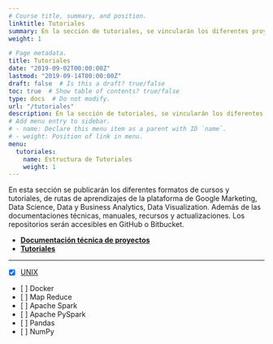 ```yaml
---
# Course title, summary, and position.
linktitle: Tutoriales
summary: En la sección de tutoriales, se vincularán los diferentes proyectos realizados, así como los tutoriales de IoT, Raspberry, Python, R, Machine Learning, además de analítica avanzada de datos.
weight: 1

# Page metadata.
title: Tutoriales
date: "2019-09-02T00:00:00Z"
lastmod: "2019-09-14T00:00:00Z"
draft: false  # Is this a draft? true/false
toc: true  # Show table of contents? true/false
type: docs  # Do not modify.
url: "/tutoriales"
description: En la sección de tutoriales, se vincularán los diferentes proyectos realizados, así como los tutoriales de IoT, Raspberry, Python, R, Machine Learning, además de analítica avanzada de datos.
# Add menu entry to sidebar.
# - name: Declare this menu item as a parent with ID `name`.
# - weight: Position of link in menu.
menu:
  tutoriales:
    name: Estructura de Tutoriales
    weight: 1
---
```



En esta sección se publicarán los diferentes formatos de cursos y tutoriales, de rutas de aprendizajes de la plataforma de Google Marketing, Data Science, Data y Business Analytics, Data Visualization. Además de las documentaciones técnicas, manuales, recursos y actualizaciones. Los repositorios serán accesibles en GitHub o Bitbucket.

- **[Documentación técnica de proyectos](/proyectos/)**
- **[Tutoriales](../tutoriales/)**

***

- [X] [UNIX](/tutorial-unix)
- [ ] Docker
- [ ] Map Reduce
- [ ] Apache Spark
- [ ] Apache PySpark
- [ ] Pandas
- [ ] NumPy
  